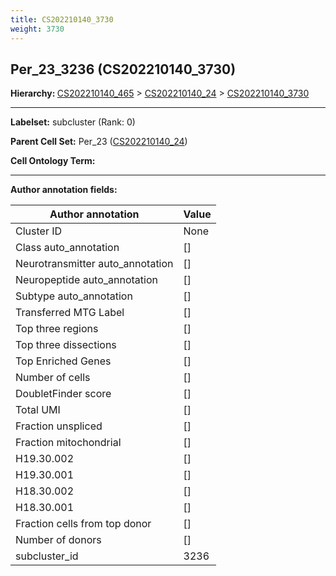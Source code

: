 ```yaml
---
title: CS202210140_3730
weight: 3730
---
```

## Per_23_3236 (CS202210140_3730)
<b>Hierarchy: </b>
[CS202210140_465](../CS202210140_465) >
[CS202210140_24](../CS202210140_24) >
[CS202210140_3730](../CS202210140_3730)

---


**Labelset:** subcluster (Rank: 0)

**Parent Cell Set:** Per_23 ([CS202210140_24](../CS202210140_24))



**Cell Ontology Term:** 

[MARKER GENES.]: #


---

[TRANSFERRED ANNOTATIONS.]: #


[AUTHOR ANNOTATION FIELDS.]: #


**Author annotation fields:**

| Author annotation | Value |
|-------------------|-------|
|Cluster ID|None|
|Class auto_annotation|[]|
|Neurotransmitter auto_annotation|[]|
|Neuropeptide auto_annotation|[]|
|Subtype auto_annotation|[]|
|Transferred MTG Label|[]|
|Top three regions|[]|
|Top three dissections|[]|
|Top Enriched Genes|[]|
|Number of cells|[]|
|DoubletFinder score|[]|
|Total UMI|[]|
|Fraction unspliced|[]|
|Fraction mitochondrial|[]|
|H19.30.002|[]|
|H19.30.001|[]|
|H18.30.002|[]|
|H18.30.001|[]|
|Fraction cells from top donor|[]|
|Number of donors|[]|
|subcluster_id|3236|
